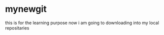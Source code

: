 # mynewgit
this is for the learning purpose
now i am going to downloading into my local repositaries
